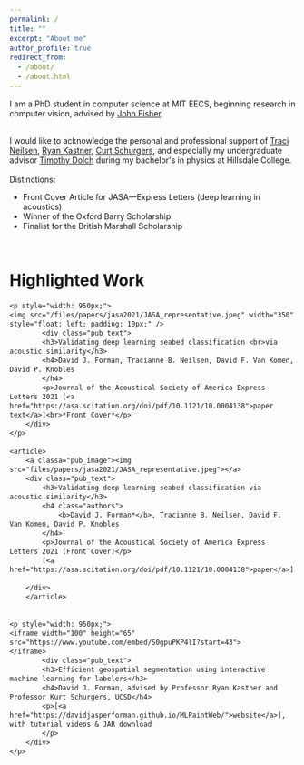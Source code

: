 ```yaml
---
permalink: /
title: ""
excerpt: "About me"
author_profile: true
redirect_from: 
  - /about/
  - /about.html
---
```


<div class="intro">
<p align="justify">
I am a PhD student in computer science at MIT EECS, beginning research in computer vision, advised by <a href="https://www.csail.mit.edu/person/john-fisher">John Fisher</a>. <br><br>

I would like to acknowledge the personal and professional support of
 <a href="https://physics.byu.edu/department/directory/neilsent">Traci Neilsen</a>,
 <a href="http://kastner.ucsd.edu/ryan/">Ryan Kastner</a>,
 <a href="https://jacobsschool.ucsd.edu/cosmos/curt-schurgers">Curt Schurgers</a>, and especially my undergraduate advisor
 <a href="https://www.hillsdale.edu/faculty/timothy-dolch/">Timothy Dolch</a>
 during my bachelor's in physics at Hillsdale College.
<br><br>
Distinctions:
<ul>
  <li>Front Cover Article for JASA—Express Letters (deep learning in acoustics)</li>
  <li>Winner of the Oxford Barry Scholarship</li>
  <li>Finalist for the British Marshall Scholarship</li>
<!--   <li>Recipient of the Matthew Lorber (1956) Presidential Fellowship at MIT<br>(~120 recipients among the incoming graduate students)</li> -->

</ul><br>
</p>
</div>

<div><h1>Highlighted Work</h1></div>
<!-- <div id="projects"> -->
<div id="publications">
<!-- 	<article>
		<a class="pub_image"><img src="/files/papers/jasa2021/JASA_representative.jpeg" width="400"></a>
		<div class="pub_text">
			<h3>Validating deep learning seabed classification <br>via acoustic similarity</h3>
		    <h4 class="authors"> 
			    <strong>David J. Forman</strong>, Tracianne B. Neilsen, David F. Van Komen, David P. Knobles
			</h4>
            <p>JASA Express Letters 2021 [<a href="https://asa.scitation.org/doi/pdf/10.1121/10.0004138">pdf</a>]<br>*Front Cover*</p>
		</div>
	</article> -->
	
	<p style="width: 950px;">
	<img src="/files/papers/jasa2021/JASA_representative.jpeg" width="350" style="float: left; padding: 10px;" />
			<div class="pub_text">
			<h3>Validating deep learning seabed classification <br>via acoustic similarity</h3>
		    <h4>David J. Forman, Tracianne B. Neilsen, David F. Van Komen, David P. Knobles
			</h4>
            <p>Journal of the Acoustical Society of America Express Letters 2021 [<a href="https://asa.scitation.org/doi/pdf/10.1121/10.0004138">paper text</a>]<br>*Front Cover*</p>
		</div>
	</p> 

	<article>
        <a classa="pub_image"><img src="files/papers/jasa2021/JASA_representative.jpeg"></a>
        <div class="pub_text">
            <h3>Validating deep learning seabed classification via acoustic similarity</h3>
            <h4 class="authors">
                <b>David J. Forman*</b>, Tracianne B. Neilsen, David F. Van Komen, David P. Knobles
            </h4>
            <p>Journal of the Acoustical Society of America Express Letters 2021 (Front Cover)</p>
            [<a href="https://asa.scitation.org/doi/pdf/10.1121/10.0004138">paper</a>]

        </div>
    	</article>
	
	
	<p style="width: 950px;">
	<iframe width="100" height="65"
	src="https://www.youtube.com/embed/S0gpuPKP4lI?start=43">
	</iframe>
			<div class="pub_text">
			<h3>Efficient geospatial segmentation using interactive machine learning for labelers</h3>
		    <h4>David J. Forman, advised by Professor Ryan Kastner and Professor Kurt Schurgers, UCSD</h4>
            <p>[<a href="https://davidjasperforman.github.io/MLPaintWeb/">website</a>], with tutorial videos & JAR download
	    	</p>
		</div>
	</p> 
	
<!-- 	<tr>
		<td "><div><a><img class="teaser_img" src="/files/papers/jasa2021/JASA_representative.jpeg"></a></div></td>
		<td"><b>Persistent Nature: A Generative Model of Unbounded 3D Worlds
		</b><br><i>Lucy Chai, Richard Tucker, Zhengqi Li, Phillip Isola, Noah Snavely</i>.
		<br>Conference on Computer Vision and Pattern Recognition, 2023
		<br>[<a href="https://arxiv.org/abs/2303.13515">Paper</a>][<a href="https://chail.github.io/persistent-nature/">Website</a>][<a href="https://github.com/google-research/google-research/tree/master/persistent-nature">Code</a>]
		</td>
	</tr> -->

</div>
